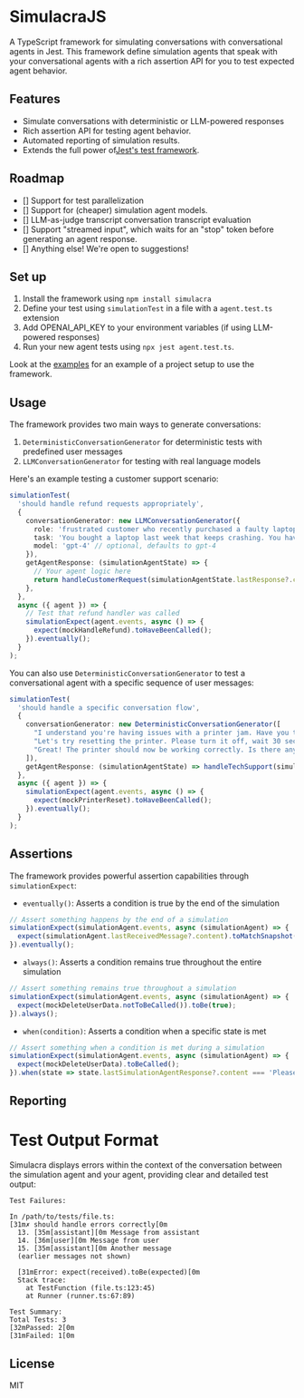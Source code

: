# SimulacraJS

A TypeScript framework for simulating conversations with conversational agents in Jest. This framework define simulation agents that speak with your conversational agents with a rich assertion API for you to test expected agent behavior.

## Features

- Simulate conversations with deterministic or LLM-powered responses
- Rich assertion API for testing agent behavior.
- Automated reporting of simulation results. 
- Extends the full power of[Jest's test framework](https://jestjs.io/).

## Roadmap
- [] Support for test parallelization
- [] Support for (cheaper) simulation agent models.
- [] LLM-as-judge transcript conversation transcript evaluation
- [] Support "streamed input", which waits for an "stop" token before generating an agent response.
- [] Anything else! We're open to suggestions!

## Set up

1. Install the framework using `npm install simulacra`
2. Define your test using `simulationTest` in a file with a `agent.test.ts` extension
3. Add OPENAI_API_KEY to your environment variables (if using LLM-powered responses)
4. Run your new agent tests using `npx jest agent.test.ts`.

Look at the [examples](./examples) for an example of a project setup to use the framework.

## Usage

The framework provides two main ways to generate conversations:

1. `DeterministicConversationGenerator` for deterministic tests with predefined user messages
2. `LLMConversationGenerator` for testing with real language models

Here's an example testing a customer support scenario:

```typescript
simulationTest(
  'should handle refund requests appropriately',
  {
    conversationGenerator: new LLMConversationGenerator({
      role: 'frustrated customer who recently purchased a faulty laptop',
      task: 'You bought a laptop last week that keeps crashing. You have tried troubleshooting with tech support but nothing works. Now you want to request a refund.',
      model: 'gpt-4' // optional, defaults to gpt-4
    }),
    getAgentResponse: (simulationAgentState) => {
      // Your agent logic here
      return handleCustomerRequest(simulationAgentState.lastResponse?.content);
    },
  },
  async ({ agent }) => {
    // Test that refund handler was called
    simulationExpect(agent.events, async () => {
      expect(mockHandleRefund).toHaveBeenCalled();
    }).eventually();
  }
);
```

You can also use `DeterministicConversationGenerator` to test a conversational agent with a specific sequence of user messages:

```typescript
simulationTest(
  'should handle a specific conversation flow',
  {
    conversationGenerator: new DeterministicConversationGenerator([
      "I understand you're having issues with a printer jam. Have you tried removing all paper and checking for debris?",
      "Let's try resetting the printer. Please turn it off, wait 30 seconds, then turn it back on.",
      "Great! The printer should now be working correctly. Is there anything else you need help with?"
    ]),
    getAgentResponse: (simulationAgentState) => handleTechSupport(simulationAgentState.lastResponse?.content)
  },
  async ({ agent }) => {
    simulationExpect(agent.events, async () => {
      expect(mockPrinterReset).toHaveBeenCalled();
    }).eventually();
  }
);
```

## Assertions

The framework provides powerful assertion capabilities through `simulationExpect`:

- `eventually()`: Asserts a condition is true by the end of the simulation

```typescript
// Assert something happens by the end of a simulation
simulationExpect(simulationAgent.events, async (simulationAgent) => {
  expect(simulationAgent.lastReceivedMessage?.content).toMatchSnapshot();
}).eventually();
```

- `always()`: Asserts a condition remains true throughout the entire simulation

```typescript
// Assert something remains true throughout a simulation
simulationExpect(simulationAgent.events, async (simulationAgent) => {
  expect(mockDeleteUserData.notToBeCalled()).toBe(true);
}).always();
```

- `when(condition)`: Asserts a condition when a specific state is met

```typescript
// Assert something when a condition is met during a simulation
simulationExpect(simulationAgent.events, async (simulationAgent) => {
  expect(mockDeleteUserData).toBeCalled();
}).when(state => state.lastSimulationAgentResponse?.content === 'Please delete my data.');
```

## Reporting

# Test Output Format

Simulacra displays errors within the context of the conversation between the simulation agent and your agent, providing clear and detailed test output:

```ansi
Test Failures:

In /path/to/tests/file.ts:
[31m✗ should handle errors correctly[0m
  13. [35m[assistant][0m Message from assistant
  14. [36m[user][0m Message from user
  15. [35m[assistant][0m Another message
  (earlier messages not shown)

  [31mError: expect(received).toBe(expected)[0m
  Stack trace:
    at TestFunction (file.ts:123:45)
    at Runner (runner.ts:67:89)

Test Summary:
Total Tests: 3
[32mPassed: 2[0m
[31mFailed: 1[0m
```

## License

MIT
